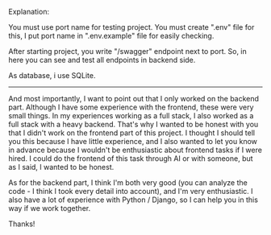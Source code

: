 Explanation:

You must use port name for testing project. You must create ".env" file for this, I put port name in ".env.example" file for easily checking. 

After starting project, you write "/swagger" endpoint next to port. So, in here you can see and test all endpoints in backend side. 

As database, i use SQLite.
____________
And most importantly, I want to point out that I only worked on the backend part. Although I have some experience with the frontend, these were very small things. In my experiences working as a full stack, I also worked as a full stack with a heavy backend. That's why I wanted to be honest with you that I didn't work on the frontend part of this project. I thought I should tell you this because I have little experience, and I also wanted to let you know in advance because I wouldn't be enthusiastic about frontend tasks if I were hired. I could do the frontend of this task through AI or with someone, but as I said, I wanted to be honest.

As for the backend part, I think I'm both very good (you can analyze the code - I think I took every detail into account), and I'm very enthusiastic. I also have a lot of experience with Python / Django, so I can help you in this way if we work together.

Thanks!
